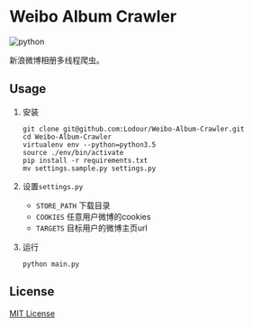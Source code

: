 # Weibo Album Crawler 
![python](https://img.shields.io/badge/python-3.5-ff69b4.svg)

新浪微博相册多线程爬虫。

## Usage
1. 安装

    ```shell
    git clone git@github.com:Lodour/Weibo-Album-Crawler.git
    cd Weibo-Album-Crawler
    virtualenv env --python=python3.5
    source ./env/bin/activate
    pip install -r requirements.txt
    mv settings.sample.py settings.py
    ```

2. 设置`settings.py`

    * `STORE_PATH` 下载目录
    * `COOKIES` 任意用户微博的cookies
    * `TARGETS` 目标用户的微博主页url

3. 运行

    `python main.py`

## License
[MIT License](https://github.com/Lodour/Weibo-Album-Crawler/blob/master/LICENSE)

